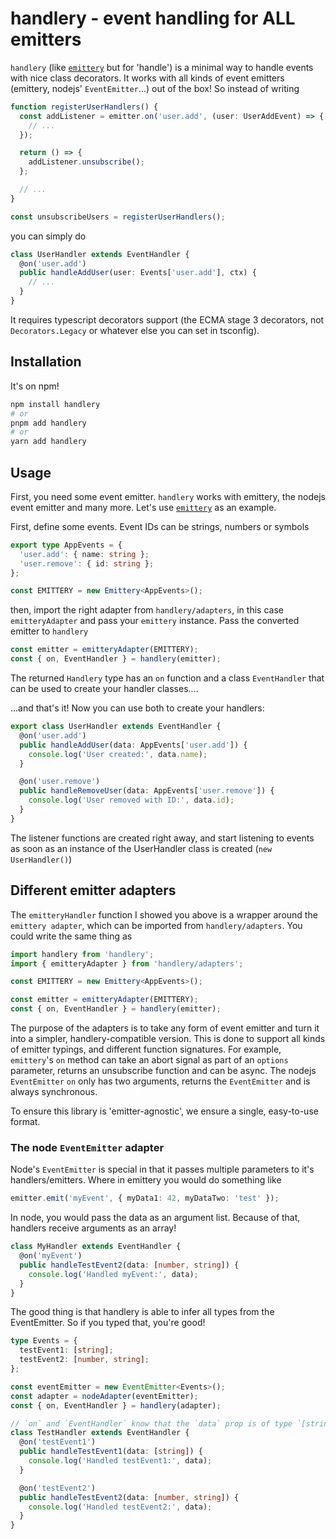 # handlery - event handling for ALL emitters

`handlery` (like [`emittery`](https://github.com/sindresorhus/emittery) but for 'handle') is a minimal way to handle events with nice class decorators. It works with all kinds of event emitters (emittery, nodejs' `EventEmitter`...) out of the box! So instead of writing

```ts
function registerUserHandlers() {
  const addListener = emitter.on('user.add', (user: UserAddEvent) => {
    // ...
  });

  return () => {
    addListener.unsubscribe();
  };

  // ...
}

const unsubscribeUsers = registerUserHandlers();
```

you can simply do

```ts
class UserHandler extends EventHandler {
  @on('user.add')
  public handleAddUser(user: Events['user.add'], ctx) {
    // ...
  }
}
```

It requires typescript decorators support (the ECMA stage 3 decorators, not `Decorators.Legacy` or whatever else you can set in tsconfig).

## Installation

It's on npm!

```bash
npm install handlery
# or
pnpm add handlery
# or
yarn add handlery
```

## Usage

First, you need some event emitter. `handlery` works with emittery, the nodejs event emitter and many more. Let's use [`emittery`](https://github.com/sindresorhus/emittery) as an example.

First, define some events. Event IDs can be strings, numbers or symbols

```ts
export type AppEvents = {
  'user.add': { name: string };
  'user.remove': { id: string };
};

const EMITTERY = new Emittery<AppEvents>();
```

then, import the right adapter from `handlery/adapters`, in this case `emitteryAdapter` and pass your `emittery` instance. Pass the converted emitter to `handlery`

```ts
const emitter = emitteryAdapter(EMITTERY);
const { on, EventHandler } = handlery(emitter);
```

The returned `Handlery` type has an `on` function and a class `EventHandler` that can be used to create your handler classes....

...and that's it! Now you can use both to create your handlers:

```ts
export class UserHandler extends EventHandler {
  @on('user.add')
  public handleAddUser(data: AppEvents['user.add']) {
    console.log('User created:', data.name);
  }

  @on('user.remove')
  public handleRemoveUser(data: AppEvents['user.remove']) {
    console.log('User removed with ID:', data.id);
  }
}
```

The listener functions are created right away, and start listening to events as soon as an instance of the UserHandler class is created (`new UserHandler()`)

## Different emitter adapters

The `emitteryHandler` function I showed you above is a wrapper around the `emittery adapter`, which can be imported from `handlery/adapters`. You could write the same thing as

```ts
import handlery from 'handlery';
import { emitteryAdapter } from 'handlery/adapters';

const EMITTERY = new Emittery<AppEvents>();

const emitter = emitteryAdapter(EMITTERY);
const { on, EventHandler } = handlery(emitter);
```

The purpose of the adapters is to take any form of event emitter and turn it into a simpler, handlery-compatible version. This is done to support all kinds of emitter typings, and different function signatures. For example, `emittery`'s `on` method can take an abort signal as part of an `options` parameter, returns an unsubscribe function and can be async. The nodejs `EventEmitter` `on` only has two arguments, returns the `EventEmitter` and is always synchronous.

To ensure this library is 'emitter-agnostic', we ensure a single, easy-to-use format.

### The node `EventEmitter` adapter

Node's `EventEmitter` is special in that it passes multiple parameters to it's handlers/emitters. Where in emittery you would do something like

```ts
emitter.emit('myEvent', { myData1: 42, myDataTwo: 'test' });
```

In node, you would pass the data as an argument list. Because of that, handlers receive arguments as an array!

```ts
class MyHandler extends EventHandler {
  @on('myEvent')
  public handleTestEvent2(data: [number, string]) {
    console.log('Handled myEvent:', data);
  }
}
```

The good thing is that handlery is able to infer all types from the EventEmitter. So if you typed that, you're good!

```ts
type Events = {
  testEvent1: [string];
  testEvent2: [number, string];
};

const eventEmitter = new EventEmitter<Events>();
const adapter = nodeAdapter(eventEmitter);
const { on, EventHandler } = handlery(adapter);

// `on` and `EventHandler` know that the `data` prop is of type `[string]` or `[string, number]`.
class TestHandler extends EventHandler {
  @on('testEvent1')
  public handleTestEvent1(data: [string]) {
    console.log('Handled testEvent1:', data);
  }

  @on('testEvent2')
  public handleTestEvent2(data: [number, string]) {
    console.log('Handled testEvent2:', data);
  }
}
```
